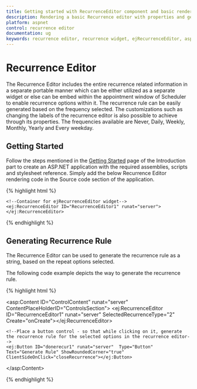 ```yaml
---
title: Getting started with RecurrenceEditor component and basic render.	 	
description: Rendering a basic Recurrence editor with properties and generate the recurrence rule for Recurrence editor.
platform: aspnet
control: recurrence editor
documentation: ug
keywords: recurrence editor, recurrence widget, ejRecurrenceEditor, aspnet recurrence editor
---
```

# Recurrence Editor

The Recurrence Editor includes the entire recurrence related information in a separate portable manner which can be either utilized as a separate widget or else can be embed within the appointment window of Scheduler to enable recurrence options within it. The recurrence rule can be easily generated based on the frequency selected. The customizations such as changing the labels of the recurrence editor is also possible to achieve through its properties. The frequencies available are Never, Daily, Weekly, Monthly, Yearly and Every weekday.

## Getting Started

Follow the steps mentioned in the [Getting Started](http://help.syncfusion.com/aspnet/getting-started#manual-integration-of-syncfusion-aspnet-controls-into-the-newexisting-application) page of the Introduction part to create an ASP.NET application with the required assemblies, scripts and stylesheet reference. Simply add the below Recurrence Editor rendering code in the Source code section of the application.

{% highlight html %}

    <!--Container for ejRecurrenceEditor widget-->
    <ej:RecurrenceEditor ID="RecurrenceEditor1" runat="server"></ej:RecurrenceEditor>

{% endhighlight %}

## Generating Recurrence Rule

The Recurrence Editor can be used to generate the recurrence rule as a string, based on the repeat options selected.

The following code example depicts the way to generate the recurrence rule.

{% highlight html %}

<!--Container for ejRecurrenceEditor widget-->
<asp:Content ID="ControlContent" runat="server" ContentPlaceHolderID="ControlsSection">
    <ej:RecurrenceEditor ID="RecurrenceEditor1" runat="server" SelectedRecurrenceType="2" Create="onCreate"></ej:RecurrenceEditor>
    
    <!--Place a button control - so that while clicking on it, generate the recurrence rule for the selected options in the recurrence editor-->
    <ej:Button ID="donerecur1" runat="server"  Type="Button" Text="Generate Rule" ShowRoundedCorner="true" ClientSideOnClick="closeRecurrence"></ej:Button>
</asp:Content>

<script type="text/javascript">
    function onCreate() {
        this.element.find("#recurrencetype_wrapper").css("width", "33%");
    }
    function closeRecurrence() {
        var obj = $("#RecurrenceEditor1").data("ejRecurrenceEditor");        
        alert(obj.getRecurrenceRule());
    }
 </script>

{% endhighlight %}
